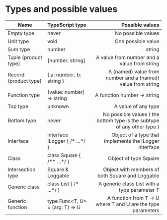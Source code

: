 # Types and possible values

| Name                  | TypeScript type                 | Possible values                                             |
| --------------------- |:------------------------------- | -----------------------------------------------------------:|
| Empty type            | never                           | No possible values                                          |
| Unit type             | void                            | One possible value |
| Sum type              | number | string                 | A value from number or a value from string |
| Tuple (product type)  | [number, string]                | A value from number and a value from string |
| Record (product type) | { a: number, b: string }        | A (named) value from number and a (named) value from string |
| Function type         | (value: number) => string       | A function number -> string |
| Top type              | unknown                         | A value of any type |
| Bottom type           | never               | No possible values ( the bottom type is the subtype of any other type ) |
| Interface             | interface ILogger { /* ...*/  } | Object of a type that implements the ILogger interface |
| Class                 | class Square { /** ...*/ }      | Object of type Square |
| Intersection type     | Square & Loggable               | Object with members of both Square and Loggable |
| Generic class         | class List<T> { /* ...*/ }      | A generic class List with a type parameter T |
| Generic function      | type Func<T, U> = (arg: T) => U | A function from T -> U where T and U are the type parameters |
